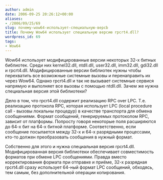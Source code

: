 ```yaml
---
author: admin
date: 2006-09-25 20:26:12+00:00
aliases:
- /2006/09/25/69
slug: почему-wow64-использует-специальную-версb
title: Почему Wow64 использует специальную версию rpcrt4.dll?
wordpress_id: 69
tags:
- Wow64
---
```


Wow64 использует модифицированные версии некоторых 32-х битных библиотек. Среди них kernel32.dll, ntdll.dll, user32.dll, imm32.dll, gdi32.dll и rpcrt4.dll. Модифицированные версии библиотек нужны чтобы перехватить все возможные системные вызовы и перенаправить их через Wow64. Однако rpcrt4.dll и так не вызывает системные сервися напрямую и выполняет все вызовы с помощью ntdll.dll. Зачем же нужна специальная версия этой библиотеки?

Дело в том, что rpcrt4.dll содержит реализацию RPC over LPC. Т.е. реализацию протокола RPC, которая использует LPC (local procedure call - вызовы локальны процедур) в качестве транспорта для обмена сообщениями. Формат сообщений, генерируемых протоколом RPC, зависит от платформы. Попросту говоря некоторые поля расширяются до 64-х бит на 64-х битной платформе. Соответственно, если сообщение посылается между 32-х и 64-х разрядными процессами, кто-то должен преобразовать сообщения в нужный формат.

Собственно для этого и нужна специальная версия rpcrt4.dll. Модифицированная версия библиотеки обеспечивает совместимость форматов при обмене LPC сообщениями. Правда вместо корректирования формата при отправке и приёме, 32-х разрядная rpcrt4.dll сразу использует 64-ный формат LPC сообщений, обходясь, тем самым, без дополнительной операции копирования.
